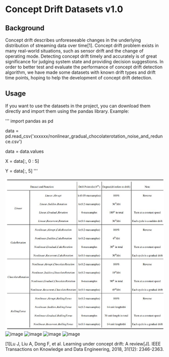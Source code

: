 # Concept Drift Datasets v1.0
## Background
Concept drift describes unforeseeable changes in the underlying distribution of streaming data over time[1]. Concept drift problem exists in many real-world situations, such as sensor drift and the change of operating mode. Detecting concept drift timely and accurately is of great significance for judging system state and providing decision suggestions. In order to better test and evaluate the performance of concept drift detection algorithm, we have made some datasets with known drift types and drift time points, hoping to help the development of concept drift detection.
## Usage
If you want to use the datasets in the project, you can download them directly and import them using the pandas library.
Example:

'''
import pandas as pd

data = pd.read_csv('xxxxxx/nonlinear_gradual_chocolaterotation_noise_and_redunce.csv')

data = data.values 

X = data[:, 0 : 5] 

Y = data[:, 5] 
'''

![image](https://github.com/songqiaohu/pictureandgif/blob/main/%E5%BE%AE%E4%BF%A1%E5%9B%BE%E7%89%87_20230105175725.jpg?raw=true)
![image](https://github.com/songqiaohu/pictureandgif/blob/main/nonlinear_gradual_chocolaterotation_noise_and_redunce.gif?raw=true)
![image](https://github.com/songqiaohu/pictureandgif/blob/main/figure_nonlinear_gradual_rollingtorus_noise_and_redunce.gif?raw=true)
![image](https://github.com/songqiaohu/pictureandgif/blob/main/figure_nonlinear_gradual_cakerotation_noise_and_redunce.gif?raw=true)
![image](https://github.com/songqiaohu/pictureandgif/blob/main/figure_linear_gradual_rotation_noise_and_redunce.gif?raw=true)

[1]Lu J, Liu A, Dong F, et al. Learning under concept drift: A review[J]. IEEE Transactions on Knowledge and Data Engineering, 2018, 31(12): 2346-2363.
